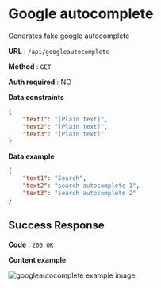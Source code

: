 # Google autocomplete

Generates fake google autocomplete

**URL** : `/api/googleautocomplete`

**Method** : `GET`

**Auth required** : NO

**Data constraints**

```json
{
    "text1": "[Plain text]",
    "text2": "[Plain text]",
    "text3": "[Plain text]"
}
```

**Data example**

```json
{
    "text1": "Search",
    "text2": "search autocomplete 1",
    "text3": "search autocomplete 2"
}
```

## Success Response

**Code** : `200 OK`

**Content example**

![googleautocomplete example image](/api/googleautocomplete?text1=search&text2=search%20autocomplete%201&text3=search%20autocomplete%202)